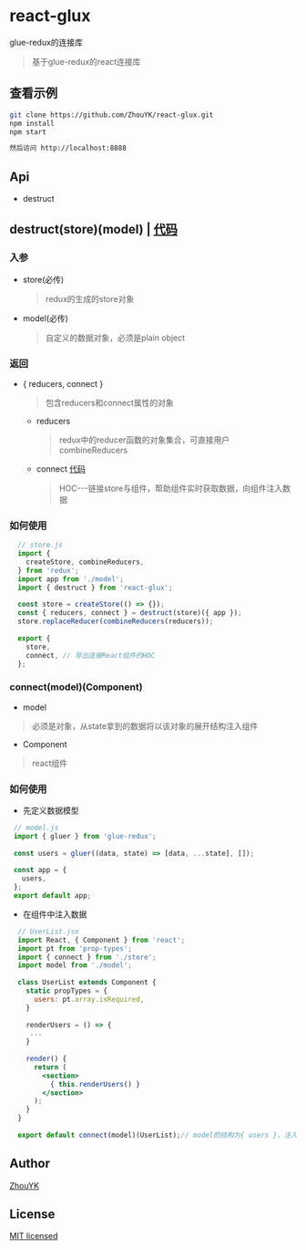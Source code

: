 # react-glux

glue-redux的连接库
> 基于glue-redux的react连接库

## 查看示例
```bash
git clone https://github.com/ZhouYK/react-glux.git
npm install
npm start

然后访问 http://localhost:8888
```

## Api
* destruct

## destruct(store)(model) | [代码](https://github.com/ZhouYK/react-glux/blob/master/example/configStore.js)

### 入参
- store(必传)
  > redux的生成的store对象
- model(必传)
  > 自定义的数据对象，必须是plain object
  
### 返回
- { reducers, connect }
  > 包含reducers和connect属性的对象
  
   - reducers
      > redux中的reducer函数的对象集合，可直接用户combineReducers
   - connect [代码](https://github.com/ZhouYK/react-glux/blob/master/example/App/UserList.jsx)
      > HOC---链接store与组件，帮助组件实时获取数据，向组件注入数据

### 如何使用
```js
  // store.js
  import {
    createStore, combineReducers,
  } from 'redux';
  import app from './model';
  import { destruct } from 'react-glux';
  
  const store = createStore(() => {});
  const { reducers, connect } = destruct(store)({ app });
  store.replaceReducer(combineReducers(reducers));
  
  export {
    store,
    connect, // 导出连接React组件的HOC
  };

```
### connect(model)(Component)
* model
> 必须是对象，从state拿到的数据将以该对象的展开结构注入组件

* Component
> react组件

### 如何使用

* 先定义数据模型

```js
 // model.js
 import { gluer } from 'glue-redux';
 
 const users = gluer((data, state) => [data, ...state], []);
 
 const app = {
   users,
 };
 export default app;

```

* 在组件中注入数据

```jsx
  // UserList.jsx
  import React, { Component } from 'react';
  import pt from 'prop-types';
  import { connect } from './store';
  import model from './model';
  
  class UserList extends Component {
    static propTypes = {
      users: pt.array.isRequired,
    }
  
    renderUsers = () => {
     ...
    }
  
    render() {
      return (
        <section>
          { this.renderUsers() }
        </section>
      );
    }
  }
  
  export default connect(model)(UserList);// model的结构为{ users }，注入组件的属性则为this.props.users

```
## Author
[ZhouYK](https://github.com/ZhouYK)

## License
[MIT licensed](https://github.com/ZhouYK/react-glux/blob/master/LICENSE) 

